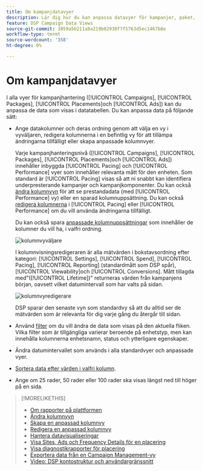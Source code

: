 ```yaml
---
title: Om kampanjdatavyer
description: Lär dig hur du kan anpassa datavyer för kampanjer, paket, ersättningar och annonser.
feature: DSP Campaign Data Views
source-git-commit: 3059a5b211a8a219b02930f7f5763d5ec1467b8e
workflow-type: tm+mt
source-wordcount: '358'
ht-degree: 0%

---
```


# Om kampanjdatavyer

I alla vyer för kampanjhantering ([!UICONTROL Campaigns], [!UICONTROL Packages], [!UICONTROL Placements]och [!UICONTROL Ads]) kan du anpassa de data som visas i datatabellen. Du kan anpassa data på följande sätt:

* Ange datakolumner och deras ordning genom att välja en vy i vyväljaren, redigera kolumnerna i en befintlig vy för att tillämpa ändringarna tillfälligt eller skapa anpassade kolumnvyer.

   Varje kampanjhanteringsnivå ([!UICONTROL Campaigns], [!UICONTROL Packages], [!UICONTROL Placements]och [!UICONTROL Ads]) innehåller inbyggda [!UICONTROL Pacing] och [!UICONTROL Performance] vyer som innehåller relevanta mått för den enheten. Som standard är [!UICONTROL Pacing] visas så att ni snabbt kan identifiera underpresterande kampanjer och kampanjkomponenter. Du kan också [ändra kolumnvyn](column-view-change.md) för att se prestandadata (med [!UICONTROL Performance] vy) eller en sparad kolumnuppsättning. Du kan också [redigera kolumnerna](column-view-edit.md) i [!UICONTROL Pacing] eller [!UICONTROL Performance] om du vill använda ändringarna tillfälligt.

   Du kan också spara [anpassade kolumnuppsättningar](column-view-create.md) som innehåller de kolumner du vill ha, i valfri ordning.

   ![kolumnvyväljare](/help/dsp/assets/column-view-selector.png)

   I kolumnvisningsredigeraren är alla mätvärden i bokstavsordning efter kategori: [!UICONTROL Settings], [!UICONTROL Spend], [!UICONTROL Pacing], [!UICONTROL Reporting] (standardmått som DSP spår), [!UICONTROL Viewability]och [!UICONTROL Conversions]. Mått tillagda med&quot;([!UICONTROL Lifetime])&quot; returneras värden från kampanjens början, oavsett vilket datumintervall som har valts på sidan.

   ![kolumnvyredigerare](/help/dsp/assets/column-view-editor.png)

   DSP sparar den senaste vyn som standardvy så att du alltid ser de mätvärden som är relevanta för dig varje gång du återgår till sidan.

* Använd [filter](campaign-data-filter.md) om du vill ändra de data som visas på den aktuella fliken. Vilka filter som är tillgängliga varierar beroende på enhetstyp, men kan innehålla kolumnerna enhetsnamn, status och ytterligare egenskaper.

* Ändra datumintervallet som används i alla standardvyer och anpassade vyer.

* [Sortera data efter värden i valfri kolumn](campaign-data-sort.md).

* Ange om 25 rader, 50 rader eller 100 rader ska visas längst ned till höger på en sida.

>[!MORELIKETHIS]
>
>* [Om rapporter på plattformen](campaign-reports-about.md)
>* [Ändra kolumnvyn](column-view-change.md)
>* [Skapa en anpassad kolumnvy](column-view-create.md)
>* [Redigera en anpassad kolumnvy](column-view-edit.md)
>* [Hantera datavisualiseringar](campaign-data-visualization-manage.md)
>* [Visa Sites, Ads och Frequency Details för en placering](placement-details-view.md)
>* [Visa diagnostikrapporter för placering](placement-diagnostics.md)
>* [Exportera data från en Campaign Management-vy](campaign-export-data.md)
>* [Video: DSP kontostruktur och användargränssnitt](https://experienceleague.adobe.com/docs/advertising-cloud-learn/tutorials/dsp/ui.html)

